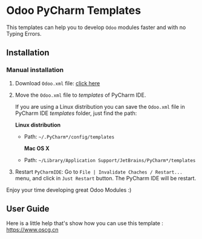 # Odoo PyCharm Templates

This templates can help you to develop `Odoo` modules faster and with no Typing Errors.

## Installation

### Manual installation

1. Download `Odoo.xml` file: [click here](https://github.com/yangxunbo/odoo-pycharm-templates/raw/master/Odoo.xml)

2. Move the `Odoo.xml` file to *templates* of PyCharm IDE.
   
    If you are using a Linux distribution you can save the `Odoo.xml` file in PyCharm IDE *templates* folder, just find the path:
   
    **Linux distribution**
   
   * Path: `~/.PyCharm*/config/templates`
     
     **Mac OS X**
   
   * Path: `~/Library/Application Support/JetBrains/PyCharm*/templates`

3. Restart `PyCharmIDE`: Go to `File | Invalidate Chaches / Restart...` menu, and click in `Just Restart` button. The PyCharm IDE will be restart.

Enjoy your time developing great Odoo Modules :)

## User Guide

Here is a little help that's show how you can use this template : https://www.oscg.cn
